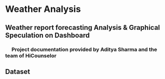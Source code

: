 # Weather Analysis

## Weather report forecasting Analysis & Graphical Speculation on Dashboard
  <h3> &emsp; Project documentation provided by Aditya Sharma and the team of HiCounselor </h3>

## Dataset
